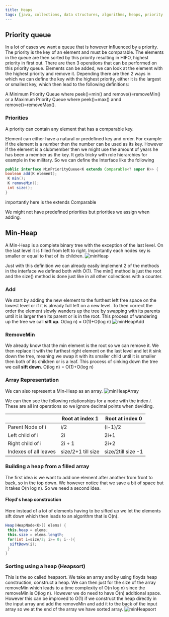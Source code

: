 ```yaml
---
title: Heaps
tags: [java, collections, data structures, algorithms, heaps, priority queues, heapsort, floyd's construction]
---
```


## Priority queue

In a lot of cases we want a queue that is however influenced by a priority. The priority is the key of an element and must be comparable. The elements in the queue are then sorted by this priority resulting in HIFO, highest priority in first out. There are then 3 operations that can be performed on this priority queue. Elements can be added, we can look at the element with the highest priority and remove it. Depending there are then 2 ways in which we can define the key with the highest priority, either it is the largest or smallest key, which then lead to the following definitions:

A Minimum Priority Queue where peek()=min() and remove()=removeMin() or a Maximum Priority Queue where peek()=max() annd remove()=removeMax().

### Priorities

A priority can contain any element that has a comparable key.

Element can either have a natural or predefined key and order. For example if the element is a number then the number can be used as its key. However if the element is a clubmember then we might use the amount of years he has been a member as the key. It gets tricky with role hierarchies for example in the military. So we can define the Interface like the following

```java
public interface MinPriorityQueue<K extends Comparable<? super K>> {
boolean add(K element);
 K min();
 K removeMin();
 int size();
}
```

importantly here is the extends Comparable

We might not have predefined priorities but priorities we assign when adding.

## Min-Heap

A Min-Heap is a complete binary tree with the exception of the last level. On the last level it is filled from left to right. Importantly each nodes key is smaller or equal to that of its children.
![minHeap](/img/programming/minHeap.png)

Just with this definition we can already easily implement 2 of the methods in the interface we defined both with O(1). The min() method is just the root and the size() method is done just like in all other collections with a counter.

### Add

We start by adding the new element to the furthest left free space on the lowest level or if it is already full left on a new level. To then correct the order the element slowly wanders up the tree by swapping with its parents until it is larger then its parent or is in the root. This process of wandering up the tree we call **sift up**. O(log n) = O(1)+O(log n)
![minHeapAdd](/img/programming/minHeapAdd.png)

### RemoveMin

We already know that the min element is the root so we can remove it. We then replace it with the furthest right element on the last level and let it sink down the tree, meaning we swap it with its smaller child until it is smaller then both of its children or is a leaf. This process of sinking down the tree we call **sift down**.
O(log n) = O(1)+O(log n)

### Array Representation

We can also represent a Min-Heap as an array.
![minHeapArray](/img/programming/minHeapArray.png)

We can then see the following relationships for a node with the index $i$. These are all int operations so we ignore decimal points when deviding.

|                       | Root at index 1    | Root at index 0    |
| --------------------- | ------------------ | ------------------ |
| Parent Node of i      | i/2                | (i-1)/2            |
| Left child of i       | 2i                 | 2i+1               |
| Right child of i      | 2i + 1             | 2i+2               |
| Indexes of all leaves | size/2+1 till size | size/2till size -1 |

### Building a heap from a filled array

The first idea is we want to add one element after another from front to back, so in the top down. We however notice that we save a bit of space but it takes O(n log n). So we need a second idea.

#### Floyd's heap construction

Here instead of a lot of elements having to be sifted up we let the elements sift down which then leads to an algorithm that is O(n).

```java
Heap(HeapNode<K>[] elems) {
 this.heap = elems;
 this.size = elems.length;
 for(int i=size/2; i>= 0; i--){
  siftDown(i);
 }
}
```

### Sorting using a heap (Heapsort)

This is the so called heapsort. We take an array and by using floyds heap construction, construct a heap. We can then just for the size of the array removeMin which leads to a time complexity of O(n log n) since the removeMin is O(log n). However we do need to have O(n) additional space. However this can be improved to O(1) if we construct the heap directly in the input array and add the removeMin and add it to the back of the input array so we at the end of the array we have sorted array.
![minHeapsort](/img/programming/minHeapsort.png)
